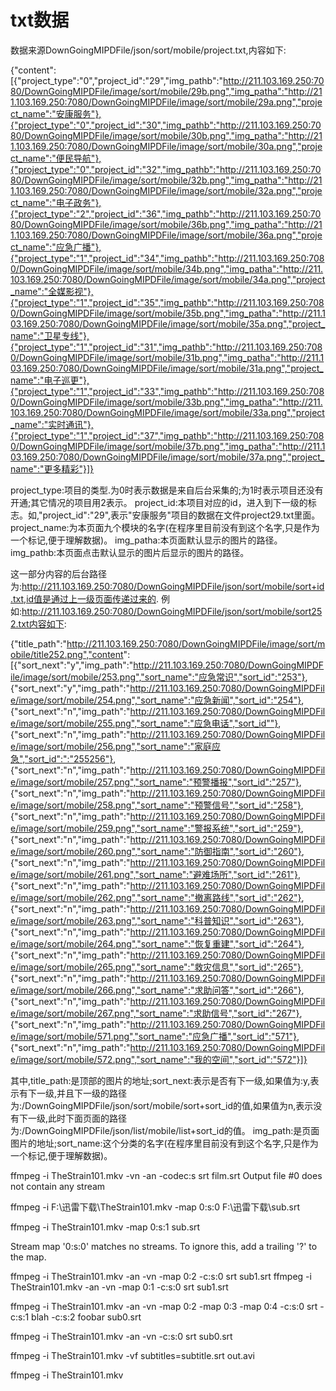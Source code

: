 # txt数据
数据来源DownGoingMIPDFile/json/sort/mobile/project.txt,内容如下:

{"content":
[{"project_type":"0","project_id":"29","img_pathb":"http://211.103.169.250:7080/DownGoingMIPDFile/image/sort/mobile/29b.png","img_patha":"http://211.103.169.250:7080/DownGoingMIPDFile/image/sort/mobile/29a.png","project_name":"安康服务"},{"project_type":"0","project_id":"30","img_pathb":"http://211.103.169.250:7080/DownGoingMIPDFile/image/sort/mobile/30b.png","img_patha":"http://211.103.169.250:7080/DownGoingMIPDFile/image/sort/mobile/30a.png","project_name":"便民导航"},{"project_type":"0","project_id":"32","img_pathb":"http://211.103.169.250:7080/DownGoingMIPDFile/image/sort/mobile/32b.png","img_patha":"http://211.103.169.250:7080/DownGoingMIPDFile/image/sort/mobile/32a.png","project_name":"电子政务"},{"project_type":"2","project_id":"36","img_pathb":"http://211.103.169.250:7080/DownGoingMIPDFile/image/sort/mobile/36b.png","img_patha":"http://211.103.169.250:7080/DownGoingMIPDFile/image/sort/mobile/36a.png","project_name":"应急广播"},{"project_type":"1","project_id":"34","img_pathb":"http://211.103.169.250:7080/DownGoingMIPDFile/image/sort/mobile/34b.png","img_patha":"http://211.103.169.250:7080/DownGoingMIPDFile/image/sort/mobile/34a.png","project_name":"全媒影视"},{"project_type":"1","project_id":"35","img_pathb":"http://211.103.169.250:7080/DownGoingMIPDFile/image/sort/mobile/35b.png","img_patha":"http://211.103.169.250:7080/DownGoingMIPDFile/image/sort/mobile/35a.png","project_name":"卫星专线"},{"project_type":"1","project_id":"31","img_pathb":"http://211.103.169.250:7080/DownGoingMIPDFile/image/sort/mobile/31b.png","img_patha":"http://211.103.169.250:7080/DownGoingMIPDFile/image/sort/mobile/31a.png","project_name":"电子巡更"},{"project_type":"1","project_id":"33","img_pathb":"http://211.103.169.250:7080/DownGoingMIPDFile/image/sort/mobile/33b.png","img_patha":"http://211.103.169.250:7080/DownGoingMIPDFile/image/sort/mobile/33a.png","project_name":"实时通讯"},{"project_type":"1","project_id":"37","img_pathb":"http://211.103.169.250:7080/DownGoingMIPDFile/image/sort/mobile/37b.png","img_patha":"http://211.103.169.250:7080/DownGoingMIPDFile/image/sort/mobile/37a.png","project_name":"更多精彩"}]}



project_type:项目的类型.为0时表示数据是来自后台采集的;为1时表示项目还没有开通;其它情况的项目用2表示。
project_id:本项目对应的id，进入到下一级的标志。如,"project_id":"29",表示"安康服务"项目的数据在文件project29.txt里面。
project_name:为本页面九个模块的名字(在程序里目前没有到这个名字,只是作为一个标记,便于理解数据)。
img_patha:本页面默认显示的图片的路径。
img_pathb:本页面点击默认显示的图片后显示的图片的路径。

这一部分内容的后台路径为:http://211.103.169.250:7080/DownGoingMIPDFile/json/sort/mobile/sort+id.txt,id值是通过上一级页面传递过来的.
例如:http://211.103.169.250:7080/DownGoingMIPDFile/json/sort/mobile/sort252.txt内容如下:

{"title_path":"http://211.103.169.250:7080/DownGoingMIPDFile/image/sort/mobile/title252.png","content":
[{"sort_next":"y","img_path":"http://211.103.169.250:7080/DownGoingMIPDFile/image/sort/mobile/253.png","sort_name":"应急常识","sort_id":"253"},
{"sort_next":"y","img_path":"http://211.103.169.250:7080/DownGoingMIPDFile/image/sort/mobile/254.png","sort_name":"应急新闻","sort_id":"254"},
{"sort_next":"n","img_path":"http://211.103.169.250:7080/DownGoingMIPDFile/image/sort/mobile/255.png","sort_name":"应急电话","sort_id""},
{"sort_next":"n","img_path":"http://211.103.169.250:7080/DownGoingMIPDFile/image/sort/mobile/256.png","sort_name":"家庭应急","sort_id":":"255256"},
{"sort_next":"n","img_path":"http://211.103.169.250:7080/DownGoingMIPDFile/image/sort/mobile/257.png","sort_name":"预警播报","sort_id":"257"},
{"sort_next":"n","img_path":"http://211.103.169.250:7080/DownGoingMIPDFile/image/sort/mobile/258.png","sort_name":"预警信号","sort_id":"258"},
{"sort_next":"n","img_path":"http://211.103.169.250:7080/DownGoingMIPDFile/image/sort/mobile/259.png","sort_name":"警报系统","sort_id":"259"},
{"sort_next":"n","img_path":"http://211.103.169.250:7080/DownGoingMIPDFile/image/sort/mobile/260.png","sort_name":"防御指南","sort_id":"260"},
{"sort_next":"n","img_path":"http://211.103.169.250:7080/DownGoingMIPDFile/image/sort/mobile/261.png","sort_name":"避难场所","sort_id":"261"},
{"sort_next":"n","img_path":"http://211.103.169.250:7080/DownGoingMIPDFile/image/sort/mobile/262.png","sort_name":"撤离路线","sort_id":"262"},
{"sort_next":"n","img_path":"http://211.103.169.250:7080/DownGoingMIPDFile/image/sort/mobile/263.png","sort_name":"科普知识","sort_id":"263"},
{"sort_next":"n","img_path":"http://211.103.169.250:7080/DownGoingMIPDFile/image/sort/mobile/264.png","sort_name":"恢复重建","sort_id":"264"},
{"sort_next":"n","img_path":"http://211.103.169.250:7080/DownGoingMIPDFile/image/sort/mobile/265.png","sort_name":"救灾信息","sort_id":"265"},
{"sort_next":"n","img_path":"http://211.103.169.250:7080/DownGoingMIPDFile/image/sort/mobile/266.png","sort_name":"求助问答","sort_id":"266"},
{"sort_next":"n","img_path":"http://211.103.169.250:7080/DownGoingMIPDFile/image/sort/mobile/267.png","sort_name":"求助信号","sort_id":"267"},
{"sort_next":"n","img_path":"http://211.103.169.250:7080/DownGoingMIPDFile/image/sort/mobile/571.png","sort_name":"应急广播","sort_id":"571"},
{"sort_next":"n","img_path":"http://211.103.169.250:7080/DownGoingMIPDFile/image/sort/mobile/572.png","sort_name":"我的空间","sort_id":"572"}]}

其中,title_path:是顶部的图片的地址;sort_next:表示是否有下一级,如果值为:y,表示有下一级,并且下一级的路径为:/DownGoingMIPDFile/json/sort/mobile/sort+sort_id的值,如果值为n,表示没有下一级,此时下面页面的路径为:/DownGoingMIPDFile/json/list/mobile/list+sort_id的值。
img_path:是页面图片的地址;sort_name:这个分类的名字(在程序里目前没有到这个名字,只是作为一个标记,便于理解数据)。


ffmpeg -i TheStrain101.mkv -vn -an -codec:s srt film.srt
Output file #0 does not contain any stream


ffmpeg -i F:\迅雷下载\TheStrain101.mkv -map 0:s:0 F:\迅雷下载\sub.srt

ffmpeg -i TheStrain101.mkv -map 0:s:1 sub.srt

Stream map '0:s:0' matches no streams.
To ignore this, add a trailing '?' to the map.


ffmpeg -i TheStrain101.mkv -an -vn -map 0:2 -c:s:0 srt sub1.srt
ffmpeg -i TheStrain101.mkv -an -vn -map 0:1 -c:s:0 srt sub1.srt

ffmpeg -i TheStrain101.mkv -an -vn -map 0:2 -map 0:3 -map 0:4 -c:s:0 srt -c:s:1 blah -c:s:2 foobar sub0.srt

ffmpeg -i TheStrain101.mkv -an -vn -c:s:0 srt sub0.srt 

ffmpeg -i TheStrain101.mkv -vf subtitles=subtitle.srt out.avi


ffmpeg -i TheStrain101.mkv